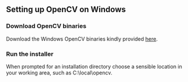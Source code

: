 ## Setting up OpenCV on Windows

### Download OpenCV binaries

Download the Windows OpenCV binaries kindly provided [here][Download].

### Run the installer

When prompted for an installation directory choose a sensible location
in your working area, such as C:\local\opencv.

[Download]: https://sourceforge.net/projects/opencvlibrary/files/opencv-win/3.4.1/
